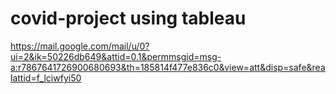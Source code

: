 # covid-project using tableau
https://mail.google.com/mail/u/0?ui=2&ik=50226db649&attid=0.1&permmsgid=msg-a:r7867641726900680693&th=185814f477e836c0&view=att&disp=safe&realattid=f_lciwfyi50
